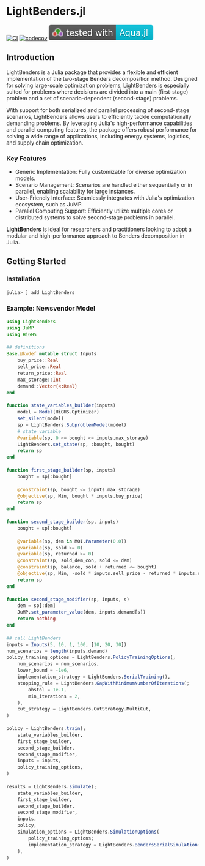 # LightBenders.jl

[![CI](https://github.com/psrenergy/LightBenders.jl/actions/workflows/CI.yml/badge.svg)](https://github.com/psrenergy/LightBenders.jl/actions/workflows/CI.yml)
[![codecov](https://codecov.io/gh/psrenergy/LightBenders.jl/graph/badge.svg?token=zfYd247kfX)](https://codecov.io/gh/psrenergy/LightBenders.jl)
[![Aqua](https://raw.githubusercontent.com/JuliaTesting/Aqua.jl/master/badge.svg)](https://github.com/JuliaTesting/Aqua.jl)

## Introduction

LightBenders is a Julia package that provides a flexible and efficient implementation of the two-stage Benders decomposition method. Designed for solving large-scale optimization problems, LightBenders is especially suited for problems where decisions are divided into a main (first-stage) problem and a set of scenario-dependent (second-stage) problems.

With support for both serialized and parallel processing of second-stage scenarios, LightBenders allows users to efficiently tackle computationally demanding problems. By leveraging Julia's high-performance capabilities and parallel computing features, the package offers robust performance for solving a wide range of applications, including energy systems, logistics, and supply chain optimization.

### Key Features
- Generic Implementation: Fully customizable for diverse optimization models.
- Scenario Management: Scenarios are handled either sequentially or in parallel, enabling scalability for large instances.
- User-Friendly Interface: Seamlessly integrates with Julia's optimization ecosystem, such as JuMP.
- Parallel Computing Support: Efficiently utilize multiple cores or distributed systems to solve second-stage problems in parallel.

**LightBenders** is ideal for researchers and practitioners looking to adopt a modular and high-performance approach to Benders decomposition in Julia.

## Getting Started

### Installation

```julia
julia> ] add LightBenders
```

### Example: Newsvendor Model

```julia
using LightBenders
using JuMP
using HiGHS

## definitions
Base.@kwdef mutable struct Inputs
    buy_price::Real
    sell_price::Real
    return_price::Real
    max_storage::Int
    demand::Vector{<:Real}
end

function state_variables_builder(inputs)
    model = Model(HiGHS.Optimizer)
    set_silent(model)
    sp = LightBenders.SubproblemModel(model)
    # state variable
    @variable(sp, 0 <= bought <= inputs.max_storage)
    LightBenders.set_state(sp, :bought, bought)
    return sp
end

function first_stage_builder(sp, inputs)
    bought = sp[:bought]

    @constraint(sp, bought <= inputs.max_storage)
    @objective(sp, Min, bought * inputs.buy_price)
    return sp
end

function second_stage_builder(sp, inputs)
    bought = sp[:bought]

    @variable(sp, dem in MOI.Parameter(0.0))
    @variable(sp, sold >= 0)
    @variable(sp, returned >= 0)
    @constraint(sp, sold_dem_con, sold <= dem)
    @constraint(sp, balance, sold + returned <= bought)
    @objective(sp, Min, -sold * inputs.sell_price - returned * inputs.return_price)
    return sp
end

function second_stage_modifier(sp, inputs, s)
    dem = sp[:dem]
    JuMP.set_parameter_value(dem, inputs.demand[s])
    return nothing
end

## call LightBenders
inputs = Inputs(5, 10, 1, 100, [10, 20, 30])
num_scenarios = length(inputs.demand)
policy_training_options = LightBenders.PolicyTrainingOptions(;
    num_scenarios = num_scenarios,
    lower_bound = -1e6,
    implementation_strategy = LightBenders.SerialTraining(),
    stopping_rule = LightBenders.GapWithMinimumNumberOfIterations(;
        abstol = 1e-1,
        min_iterations = 2,
    ),
    cut_strategy = LightBenders.CutStrategy.MultiCut,
)

policy = LightBenders.train(;
    state_variables_builder,
    first_stage_builder,
    second_stage_builder,
    second_stage_modifier,
    inputs = inputs,
    policy_training_options,
)

results = LightBenders.simulate(;
    state_variables_builder,
    first_stage_builder,
    second_stage_builder,
    second_stage_modifier,
    inputs,
    policy,
    simulation_options = LightBenders.SimulationOptions(
        policy_training_options;
        implementation_strategy = LightBenders.BendersSerialSimulation(),
    ),
)
```

